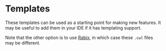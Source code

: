 # Templates

These templates can be used as a starting point for making new features. It may be useful to add them in your IDE if it has templating support.

Note that the other option is to use [Rabix](https://rabix.io/), in which case these `.cwl` files may be different.
